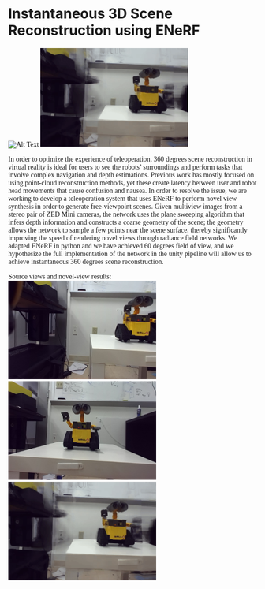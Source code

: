 <!DOCTYPE html>
# Instantaneous 3D Scene Reconstruction using ENeRF

<html>
  <style>
    p {
      font-family: "Times New Roman", Times, serif;
    }
  </style>

<img src="armcam.gif" alt="Alt Text" width="300" height="200">  <img src="walle.gif" alt="Alt Text" width="300" height="200">

<p>In order to optimize the experience of teleoperation, 360 degrees scene reconstruction in virtual reality is ideal for users to see the robots’ surroundings and perform tasks that involve complex navigation and depth estimations. Previous work has mostly focused on using point-cloud reconstruction methods, yet these create latency between user and robot head movements that cause confusion and nausea. In order to resolve the issue, we are working to develop a teleoperation system that uses ENeRF to perform novel view synthesis in order to generate free-viewpoint scenes. Given multiview images from a stereo pair of ZED Mini cameras, the network uses the plane sweeping algorithm that infers depth information and constructs a coarse geometry of the scene; the geometry allows the network to sample a few points near the scene surface, thereby significantly improving the speed of rendering novel views through radiance field networks. We adapted ENeRF in python and we have achieved 60 degrees field of view, and we hypothesize the full implementation of the network in the unity pipeline will allow us to achieve instantaneous 360 degrees scene reconstruction.</p>                                                                                                                                    

Source views and novel-view results:
<img src="demo_wall3_src2.png" alt="Alt Text" width="300" height="200">  <img src="demo_walle_src1.png" alt="Alt Text" width="300" height="200">     <img src="walle.gif" alt="Alt Text" width="300" height="200">
</html>
